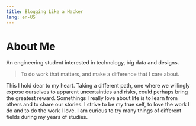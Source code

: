 ```yaml
---
title: Blogging Like a Hacker
lang: en-US
---
```

# About Me 

An engineering student interested in technology, big data and designs. 

> To do work that matters, and make a difference that I care about.

This I hold dear to my heart. Taking a different path, one where we willingly expose ourselves to apparent uncertainties and risks, could perhaps bring the greatest reward. Somethings I really love about life is to learn from others and to share our stories. I strive to be my true self, to love the work I do and to do the work I love. I am curious to try many things of different fields during my years of studies.


